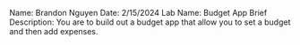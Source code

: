 Name: Brandon Nguyen
Date: 2/15/2024
Lab Name: Budget App
Brief Description: You are to build out a budget app that allow you to set a budget and then add expenses.
